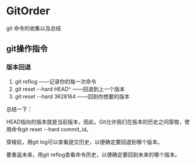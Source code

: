 # GitOrder
git 命令的收集以及总结

## git操作指令

### 版本回退
 1. git reflog   ——记录你的每一次命令
 2. git reset --hard HEAD^   ——回退到上一个版本
 3. git reset --hard 3628164 ——回到你想要的版本

 总结一下：

 HEAD指向的版本就是当前版本，因此，Git允许我们在版本的历史之间穿梭，使用命令git reset --hard commit_id。

 穿梭前，用git log可以查看提交历史，以便确定要回退到哪个版本。

 要重返未来，用git reflog查看命令历史，以便确定要回到未来的哪个版本。